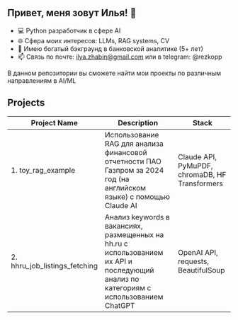 ## Привет, меня зовут Илья! 👋

- 💻 Python разработчик в сфере AI
- 🌐 Сфера моих интересов: LLMs, RAG systems, CV
- 💼 Имею богатый бэкграунд в банковской аналитике (5+ лет)
- 📫 Связь по почте: ilya.zhabin@gmail.com или в telegram: @rezkopp

В данном репозитории вы сможете найти мои проекты по различным направлениям в AI/ML

## Projects
| Project Name | Description | Stack |
|--------------|-------------|-------|
| 1. toy_rag_example    | Использование RAG для анализа финансовой отчетности ПАО Газпром за 2024 год (на английском языке) с помощью Claude AI | Claude API, PyMuPDF, chromaDB, HF Transformers |
| 2. hhru_job_listings_fetching  | Анализ keywords в вакансиях, размещенных на hh.ru с использованием их API и последующий анализ по категориям с использованием ChatGPT | OpenAI API, requests, BeautifulSoup |
